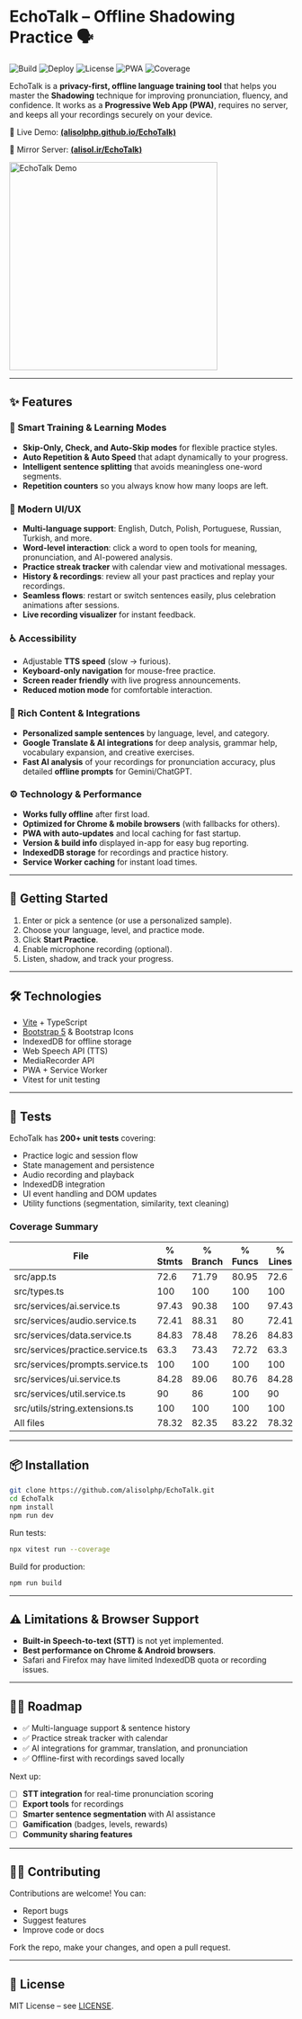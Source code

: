 # EchoTalk – Offline Shadowing Practice 🗣️

![Build](https://img.shields.io/github/actions/workflow/status/alisolphp/EchoTalk/.github/workflows/deploy.yml?branch=main&label=build&logo=github)
![Deploy](https://img.shields.io/github/deployments/alisolphp/EchoTalk/github-pages?label=pages&logo=githubpages)
![License](https://img.shields.io/github/license/alisolphp/EchoTalk)
![PWA](https://img.shields.io/badge/PWA-ready-green)
![Coverage](https://img.shields.io/badge/coverage-78.32%25-yellow) <!-- COVERAGE_BADGE_LINE -->

EchoTalk is a **privacy-first, offline language training tool** that helps you master the **Shadowing** technique for improving pronunciation, fluency, and confidence. It works as a **Progressive Web App (PWA)**, requires no server, and keeps all your recordings securely on your device.

🔗 Live Demo: [**(alisolphp.github.io/EchoTalk)**](https://alisol.ir/Projects/EchoTalk)

🔗 Mirror Server: [**(alisol.ir/EchoTalk)**](https://alisol.ir/EchoTalk)

<img src="public/screenshots/echotalk-screenshots.gif" width="370" alt="EchoTalk Demo">

---

## ✨ Features

### 🧠 Smart Training & Learning Modes

* **Skip-Only, Check, and Auto-Skip modes** for flexible practice styles.
* **Auto Repetition & Auto Speed** that adapt dynamically to your progress.
* **Intelligent sentence splitting** that avoids meaningless one-word segments.
* **Repetition counters** so you always know how many loops are left.

### 🎨 Modern UI/UX

* **Multi-language support**: English, Dutch, Polish, Portuguese, Russian, Turkish, and more.
* **Word-level interaction**: click a word to open tools for meaning, pronunciation, and AI-powered analysis.
* **Practice streak tracker** with calendar view and motivational messages.
* **History & recordings**: review all your past practices and replay your recordings.
* **Seamless flows**: restart or switch sentences easily, plus celebration animations after sessions.
* **Live recording visualizer** for instant feedback.

### ♿ Accessibility

* Adjustable **TTS speed** (slow → furious).
* **Keyboard-only navigation** for mouse-free practice.
* **Screen reader friendly** with live progress announcements.
* **Reduced motion mode** for comfortable interaction.

### 📝 Rich Content & Integrations

* **Personalized sample sentences** by language, level, and category.
* **Google Translate & AI integrations** for deep analysis, grammar help, vocabulary expansion, and creative exercises.
* **Fast AI analysis** of your recordings for pronunciation accuracy, plus detailed **offline prompts** for Gemini/ChatGPT.

### ⚙️ Technology & Performance

* **Works fully offline** after first load.
* **Optimized for Chrome & mobile browsers** (with fallbacks for others).
* **PWA with auto-updates** and local caching for fast startup.
* **Version & build info** displayed in-app for easy bug reporting.
* **IndexedDB storage** for recordings and practice history.
* **Service Worker caching** for instant load times.

---

## 🚀 Getting Started

1. Enter or pick a sentence (or use a personalized sample).
2. Choose your language, level, and practice mode.
3. Click **Start Practice**.
4. Enable microphone recording (optional).
5. Listen, shadow, and track your progress.

---

## 🛠️ Technologies

* [Vite](https://vitejs.dev/) + TypeScript
* [Bootstrap 5](https://getbootstrap.com/) & Bootstrap Icons
* IndexedDB for offline storage
* Web Speech API (TTS)
* MediaRecorder API
* PWA + Service Worker
* Vitest for unit testing

---

## 🧪 Tests

EchoTalk has **200+ unit tests** covering:

* Practice logic and session flow
* State management and persistence
* Audio recording and playback
* IndexedDB integration
* UI event handling and DOM updates
* Utility functions (segmentation, similarity, text cleaning)


### Coverage Summary
<!-- COVERAGE_TABLE_START -->
| File | % Stmts | % Branch | % Funcs | % Lines |
| ---- | ------- | -------- | ------- | ------- |
| src/app.ts | 72.6 | 71.79 | 80.95 | 72.6 |
| src/types.ts | 100 | 100 | 100 | 100 |
| src/services/ai.service.ts | 97.43 | 90.38 | 100 | 97.43 |
| src/services/audio.service.ts | 72.41 | 88.31 | 80 | 72.41 |
| src/services/data.service.ts | 84.83 | 78.48 | 78.26 | 84.83 |
| src/services/practice.service.ts | 63.3 | 73.43 | 72.72 | 63.3 |
| src/services/prompts.service.ts | 100 | 100 | 100 | 100 |
| src/services/ui.service.ts | 84.28 | 89.06 | 80.76 | 84.28 |
| src/services/util.service.ts | 90 | 86 | 100 | 90 |
| src/utils/string.extensions.ts | 100 | 100 | 100 | 100 |
| All files | 78.32 | 82.35 | 83.22 | 78.32 |
<!-- COVERAGE_TABLE_END -->

---

## 📦 Installation

```bash
git clone https://github.com/alisolphp/EchoTalk.git
cd EchoTalk
npm install
npm run dev
```

Run tests:

```bash
npx vitest run --coverage
```

Build for production:

```bash
npm run build
```

---

## ⚠️ Limitations & Browser Support

* **Built-in Speech-to-text (STT)** is not yet implemented.
* **Best performance on Chrome & Android browsers**.
* Safari and Firefox may have limited IndexedDB quota or recording issues.

---

## 🧑‍🔧 Roadmap

* ✅ Multi-language support & sentence history
* ✅ Practice streak tracker with calendar
* ✅ AI integrations for grammar, translation, and pronunciation
* ✅ Offline-first with recordings saved locally

Next up:

* [ ] **STT integration** for real-time pronunciation scoring
* [ ] **Export tools** for recordings
* [ ] **Smarter sentence segmentation** with AI assistance
* [ ] **Gamification** (badges, levels, rewards)
* [ ] **Community sharing features**

---

## 🧑‍💻 Contributing

Contributions are welcome! You can:

* Report bugs
* Suggest features
* Improve code or docs

Fork the repo, make your changes, and open a pull request.

---

## 📄 License

MIT License – see [LICENSE](./LICENSE).
